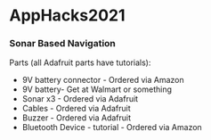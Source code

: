 # AppHacks2021
### Sonar Based Navigation  
  
Parts (all Adafruit parts have tutorials):  
* 9V battery connector - Ordered via Amazon  
* 9V battery- Get at Walmart or something  
* Sonar x3 - Ordered via Adafruit  
* Cables - Ordered via Adafruit  
* Buzzer - Ordered via Adafruit  
* Bluetooth Device  - tutorial  - Ordered via Amazon  
  
